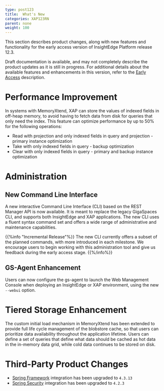 ```yaml
---
type: post123
title:  What's New
categories: XAP123RN
parent: none
weight: 100
---
```


This section describes product changes, along with new features and functionality for the early access version of InsightEdge Platform release 12.3.

Draft documentation is available, and may not completely describe the product updates as it is still in progress. For additional details about the available features and enhancements in this version, refer to the  [Early Access](/early_access/index.html) description.

# Performance Improvement

In systems with MemoryXtend, XAP can store the values of indexed fields in off-heap memory, to avoid having to fetch data from disk for queries that only need the index. This feature can optimize performance by up to 50% for the following operations:

- Read with projection and only indexed fields in query and projection - primary instance optimization
- Take with only indexed fields in query - backup optimization
- Clear with only indexed fields in query - primary and backup instance optimization

# Administration

## New Command Line Interface

A new interactive Command Line Interface (CLI) based on the REST Manager API is now available. It is meant to replace the legacy GigaSpaces CLI, and supports both InsightEdge and XAP applications. The new CLI uses a fluent syntax command set and offers a wide range of administrative and maintenance capabilities.

{{%info "Incremental Release"%}}
The new CLI currently offers a subset of the planned commands, with more introduced in each milestone. We encourage users to begin working with this administration tool and give us feedback during the early access stage.
{{%/info%}}


## GS-Agent Enhancement

Users can now configure the gs-agent to launch the Web Management Console when deploying an InsightEdge or XAP environment, using the new `--webui` option.

# Tiered Storage Enhancement

The custom initial load mechanism in MemoryXtend has been extended to provide full life cycle management of the blobstore cache, so that users can prioritize data availability throughout the application lifetime. Users can define a set of queries that define what data should be cached as hot data in the in-memory data grid, while cold data continues to be stored on disk.

# Third-Party Product Changes

* [Spring Framework](https://projects.spring.io/spring-framework/) integration has been upgraded to `4.3.13`
* [Spring Security](http://projects.spring.io/spring-security/) integration has been upgraded to `4.2.3`